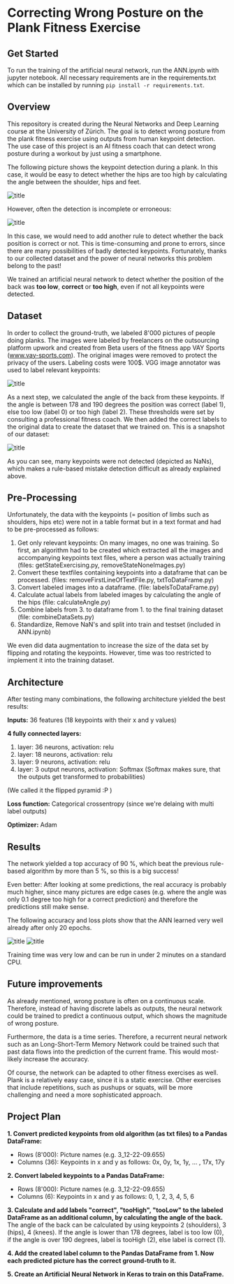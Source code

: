 # Correcting Wrong Posture on the Plank Fitness Exercise

## Get Started

To run the training of the artificial neural network, run the ANN.ipynb with jupyter notebook. All necessary requirements are in the requirements.txt which can be installed by running `pip install -r requirements.txt`.

## Overview
This repository is created during the Neural Networks and Deep Learning course at the University of Zürich.
The goal is to detect wrong posture from the plank fitness exercise using outputs from human keypoint detection.
The use case of this project is an AI fitness coach that can detect wrong posture during a workout by just using a smartphone.

The following picture shows the keypoint detection during a plank. In this case, it would be easy to detect whether the hips are too high by calculating the angle between the shoulder, hips and feet.

![title](images/19-17-24.187.humans.jpeg)

However, often the detection is incomplete or erroneous: 

![title](images/14-37-42.747.humans.jpeg)

In this case, we would need to add another rule to detect whether the back position is correct or not. This is time-consuming and prone to errors, since there are many possibilities of badly detected keypoints. Fortunately, thanks to our collected dataset and the power of neural networks this problem belong to the past!

We trained an artificial neural network to detect whether the position of the back was **too low**, **correct** or **too high**, even if not all keypoints were detected.

## Dataset

In order to collect the ground-truth, we labeled 8'000 pictures of people doing planks. The images were labeled by freelancers on the outsourcing platform upwork and created from Beta users of the fitness app VAY Sports (www.vay-sports.com). The original images were removed to protect the privacy of the users. Labeling costs were 100$.
VGG image annotator was used to label relevant keypoints:

![title](images/plankAnnotation.gif)



As a next step, we calculated the angle of the back from these keypoints. If the angle is between 178 and 190 degrees the position was correct (label 1), else too low (label 0) or too high (label 2). These thresholds were set by consulting a professional fitness coach.
We then added the correct labels to the original data to create the dataset that we trained on. This is a snapshot of our dataset:

![title](images/table.png)


As you can see, many keypoints were not detected (depicted as NaNs), which makes a rule-based mistake detection difficult as already explained above.


## Pre-Processing

Unfortunately, the data with the keypoints (= position of limbs such as shoulders, hips etc) were not in a table format but in a text format and had to be pre-processed as follows:
1. Get only relevant keypoints: On many images, no one was training. So first, an algorithm had to be created which extracted all the images and accompanying keypoints text files, where a person was actually training (files: getStateExercising.py, removeStateNoneImages.py)
2. Convert these textfiles containing keypoints into a dataframe that can be processed. (files: removeFirstLineOfTextFile.py, txtToDataFrame.py)
3. Convert labeled images into a dataframe. (file: labelsToDataFrame.py)
4. Calculate actual labels from labeled images by calculating the angle of the hips (file: calculateAngle.py)
5. Combine labels from 3. to dataframe from 1. to the final training dataset (file: combineDataSets.py)
6. Standardize, Remove NaN's and split into train and testset (included in ANN.ipynb)

We even did data augmentation to increase the size of the data set by flipping and rotating the keypoints. However, time was too restricted to implement it into the training dataset.

## Architecture

After testing many combinations, the following architecture yielded the best results: 

**Inputs:** 
36 features (18 keypoints with their x and y values)

**4 fully connected layers:**
1. layer: 36 neurons, activation: relu
2. layer: 18 neurons, activation: relu
3. layer: 9 neurons, activation: relu
4. layer: 3 output neurons, activation: Softmax (Softmax makes sure, that the outputs get transformed to probabilities)

(We called it the flipped pyramid :P )

**Loss function:**
Categorical crossentropy (since we're delaing with multi label outputs)

**Optimizer:** 
Adam


## Results

The network yielded a top accuracy of 90 %, which beat the previous rule-based algorithm by more than 5 %, so this is a big success!

Even better: After looking at some predictions, the real accuracy is probably much higher, since many pictures are edge cases (e.g. where the angle was only 0.1 degree too high for a correct prediction) and therefore the predictions still make sense.

The following accuracy and loss plots show that the ANN learned very well already after only 20 epochs.

![title](images/accuracyGraph.png)
![title](images/lossGraph.png)

Training time was very low and can be run in under 2 minutes on a standard CPU.

## Future improvements

As already mentioned, wrong posture is often on a continuous scale. Therefore, instead of having discrete labels as outputs, the 
neural network could be trained to predict a continuous output, which shows the magnitude of wrong posture.

Furthermore, the data is a time series. Therefore, a recurrent neural network such as an Long-Short-Term Memory Network could be trained such that
past data flows into the prediction of the current frame. This would most-likely increase the accuracy.

Of course, the network can be adapted to other fitness exercises as well. Plank is a relatively easy case, since it is a static exercise. 
Other exercises that include repetitions, such as pushups or squats, will be more challenging and need a more sophisticated approach.

## Project Plan

**1. Convert predicted keypoints from old algorithm (as txt files) to a Pandas DataFrame:**
- Rows (8'000): Picture names (e.g. 3_12-22-09.655)
- Columns (36): Keypoints in x and y as follows: 0x, 0y, 1x, 1y, ... , 17x, 17y


**2. Convert labeled keypoints to a Pandas DataFrame:**
- Rows (8'000): Picture names (e.g. 3_12-22-09.655)
- Columns (6): Keypoints in x and y as follows: 0, 1, 2, 3, 4, 5, 6


**3. Calculate and add labels "correct", "tooHigh", "tooLow" to the labeled DataFrame as an additional column, by calculating the angle of the back.**
The angle of the back can be calculated by using keypoints 2 (shoulders), 3 (hips), 4 (knees). If the angle is lower than 178 degrees, label is too low (0),
if the angle is over 190 degrees, label is tooHigh (2), else label is correct (1).

**4. Add the created label column to the Pandas DataFrame from 1. Now each predicted picture has the correct ground-truth to it.**

**5. Create an Artificial Neural Network in Keras to train on this DataFrame.**
